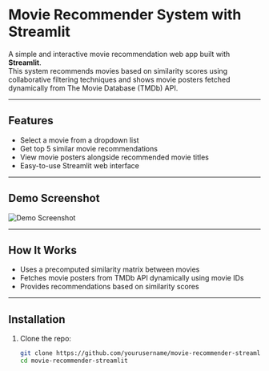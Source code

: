 # Movie Recommender System with Streamlit

A simple and interactive movie recommendation web app built with **Streamlit**.  
This system recommends movies based on similarity scores using collaborative filtering techniques and shows movie posters fetched dynamically from The Movie Database (TMDb) API.

---

## Features

- Select a movie from a dropdown list  
- Get top 5 similar movie recommendations  
- View movie posters alongside recommended movie titles  
- Easy-to-use Streamlit web interface

---

## Demo Screenshot

![Demo Screenshot](./screenshots/demo.png)  

---

## How It Works

- Uses a precomputed similarity matrix between movies  
- Fetches movie posters from TMDb API dynamically using movie IDs  
- Provides recommendations based on similarity scores  

---

## Installation

1. Clone the repo:

   ```bash
   git clone https://github.com/yourusername/movie-recommender-streamlit.git
   cd movie-recommender-streamlit
